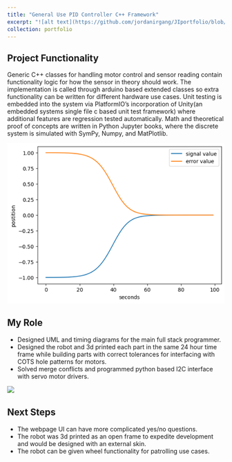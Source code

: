 ```yaml
---
title: "General Use PID Controller C++ Framework"
excerpt: "![alt text](https://github.com/jordanirgang/JIportfolio/blob/master/images/downloadcrop.png?raw=true)<br/><br/>In order to bring closed loop motor control costs down, this framework will read a potentiometer/encoder and a motor and apply PID controls. This is being built to support my future projects."
collection: portfolio
---
```


## Project Functionality
Generic C++ classes for handling motor control and sensor reading contain functionality logic for how the sensor in theory should work. The implementation is called through arduino based extended classes so extra functionality can be written for different hardware use cases. Unit testing is embedded into the system via PlatformIO’s incorporation of  Unity(an embedded systems single file c based unit test framework) where additional features are regression tested automatically.
Math and theoretical proof of concepts are written in Python Jupyter books, where the discrete system is simulated with SymPy, Numpy, and MatPlotlib.

![](https://github.com/jordanirgang/JIportfolio/blob/master/images/download.png?raw=true)

## My Role
- Designed UML and timing diagrams for the main full stack programmer.
- Designed the robot and 3d printed each part in the same 24 hour time frame while building parts with correct tolerances for interfacing with COTS hole patterns for motors.
- Solved merge conflicts and programmed python based I2C interface with servo motor drivers.

![]([https://github.com/jordanirgang/JIportfolio/blob/master/images/gallery1.jpg?raw=true](https://github.com/jordanirgang/JIportfolio/blob/master/images/thumbnail3.png?raw=true))

## Next Steps
- The webpage UI can have more complicated yes/no questions.
- The robot was 3d printed as an open frame to expedite development and would be designed with an external skin.
- The robot can be given wheel functionality for patrolling use cases.
